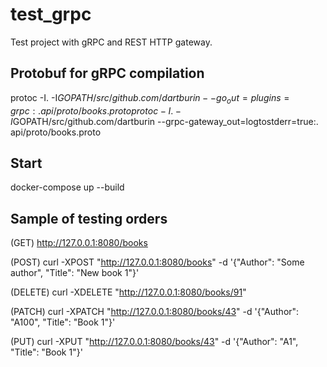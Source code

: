 # test_grpc
Test project with gRPC and REST HTTP gateway.


Protobuf for gRPC compilation
-----------------------------
protoc -I. -I$GOPATH/src/github.com/dartburin --go_out=plugins=grpc:. api/proto/books.proto
protoc -I. -I$GOPATH/src/github.com/dartburin --grpc-gateway_out=logtostderr=true:. api/proto/books.proto

Start
-------
docker-compose up --build


Sample of testing orders
------------------------

(GET)
http://127.0.0.1:8080/books

(POST)
curl -XPOST "http://127.0.0.1:8080/books" -d '{"Author": "Some author", "Title": "New book 1"}'

(DELETE)
curl -XDELETE "http://127.0.0.1:8080/books/91"

(PATCH)
curl -XPATCH "http://127.0.0.1:8080/books/43" -d '{"Author": "A100", "Title": "Book 1"}'

(PUT)
curl -XPUT "http://127.0.0.1:8080/books/43" -d '{"Author": "A1", "Title": "Book 1"}'
